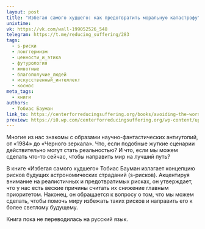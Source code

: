 ```yaml
---
layout: post
title: "Избегая самого худшего: как предотвратить моральную катастрофу"
unixtime: 
vk: https://vk.com/wall-199052526_548
telegram: https://t.me/reducing_suffering/283
tags:
  - s-риски
  - лонгтермизм
  - ценности_и_этика
  - футурология
  - животные
  - благополучие_людей
  - искусственный_интеллект
  - космос
meta_tags:
  - книги
authors:
  - Тобиас Бауман
link_to: https://centerforreducingsuffering.org/books/avoiding-the-worst-how-to-prevent-a-moral-catastrophe-by-tobias-baumann/
preview: https://i0.wp.com/centerforreducingsuffering.org/wp-content/uploads/2022/12/avoiding-the-worst-3-d.jpeg?resize=768%2C512&ssl=1
---
```

Многие из нас знакомы с образами научно-фантастических антиутопий, от «1984» до «Черного зеркала». Что, если подобные жуткие сценарии действительно могут стать реальностью? И что, если мы можем сделать что-то сейчас, чтобы направить мир на лучший путь?

В книге «Избегая самого худшего» Тобиас Бауман излагает концепцию рисков будущих астрономических страданий (s-рисков). Акцентируя внимание на реалистичных и предотвратимых рисках, он утверждает, что у нас есть веские причины считать их снижение главным приоритетом. Наконец, он обращается к вопросу о том, что мы можем сделать, чтобы помочь миру избежать таких рисков и направить его к более светлому будущему.

Книга пока не переводилась на русский язык.
